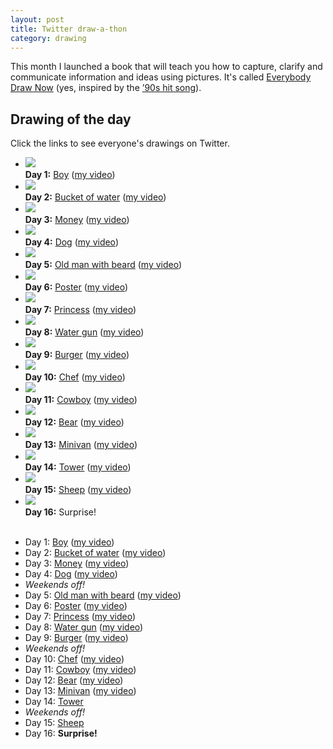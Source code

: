 ```yaml
---
layout: post
title: Twitter draw-a-thon
category: drawing
---
```


This month I launched a book that will teach you how to capture, clarify and communicate information and ideas using pictures. It's called [Everybody Draw Now](http://everybodydrawnow.com) (yes, inspired by the <a href="https://www.youtube.com/watch?v=12VUjgYMm1U" target="_blank">’90s hit song</a>).

<!--To get yourself in a drawing mood leading up to the book launch you can take part in the Twitter draw-a-thon.

## Here's how it works.
1. Every **week day** for the rest of March there will be a different picture to draw.

2. Follow <a href="http://twitter.com/blairrorani" target="_blank">@blairrorani</a> on Twitter and look for the <a href="#drawing-of-the-day">drawing of the day</a> tweet at 9:00 am Sydney time.
3. Draw your picture and tweet it with the hashtag <a href="https://twitter.com/hashtag/everybodydrawnow" target="_blank">#everybodydrawnow</a> and the day, e.g. **\#day1**.

It's not a competition and there are no wrong answers or test scores. Just a bit of fun and some good drawing practice!

I'll post a <a href="/drawathon-day-1">video of me drawing</a> my picture each day. Plus if you go all out and tweet **all 15 pics** you'll get a special surprise at the end.

Want to get better at drawing? Do the Twitter draw-a-thon and unleash your *inner drawer* today.-->

<a name="drawing-of-the-day"></a>
## Drawing of the day

Click the links to see everyone's drawings on Twitter.

<div class="row faces u-c-txt show-on-phablet">
  <ul class="special-grid">
    <li>
      <a href="" class="hide-link"><img src="https://pbs.twimg.com/media/B_w-o4KU0AA3Gx3.jpg"></a><br>
      <strong>Day 1:</strong> <a href="https://twitter.com/search?q=%23everybodydrawnow%20AND%20%23day1&src=typd" target="_blank">Boy</a> (<a href="/drawathon-day-1">my video</a>) <br>
    </li><li>
      <img src="https://pbs.twimg.com/media/B_2TgFaVAAISdtR.jpg"><br>
      <strong>Day 2:</strong>
      <a href="https://twitter.com/search?q=%23everybodydrawnow%20AND%20%23day2&src=typd" target="_blank">Bucket of water</a> (<a href="/drawathon-day-2">my video</a>)
    </li><li>
      <img src="https://pbs.twimg.com/media/B_7YorCU8AEZ5oS.jpg"><br>
      <strong>Day 3:</strong> <a href="https://twitter.com/search?q=%23everybodydrawnow%20AND%20%23day3&src=typd" target="_blank">Money</a> (<a href="/drawathon-day-3">my video</a>)<br>
    </li><li>
      <img src="https://pbs.twimg.com/media/CAKtWuqUUAAblBp.jpg"><br>
      <strong>Day 4:</strong>
      <a href="https://twitter.com/search?q=%23everybodydrawnow%20AND%20%23day4&src=typd" target="_blank">Dog</a> (<a href="/drawathon-day-4">my video</a>)<br>
    </li><li>
      <img src="https://pbs.twimg.com/media/CAUYTdBUIAA1j2d.jpg"><br>
      <strong>Day 5:</strong>
      <a href="https://twitter.com/search?q=%23everybodydrawnow%20AND%20%23day5&src=typd" target="_blank">Old man with beard</a> (<a href="/drawathon-day-5">my video</a>)
    </li><li>
      <img src="https://pbs.twimg.com/media/CAUY91FUkAADJo8.jpg"><br>
      <strong>Day 6:</strong>
      <a href="https://twitter.com/search?q=%23everybodydrawnow%20AND%20%23day6&src=typd" target="_blank">Poster</a> (<a href="/drawathon-day-6">my video</a>)<br>
    </li><li>
      <img src="https://pbs.twimg.com/media/CAgWR_QWUAEuW3z.jpg"><br>
      <strong>Day 7:</strong> <a href="https://twitter.com/search?q=%23everybodydrawnow%20AND%20%23day7&src=typd" target="_blank">Princess</a> (<a href="/drawathon-day-7">my video</a>)<br>
    </li><li>
      <img src="https://pbs.twimg.com/media/CAhbmF9WUAAoeWs.jpg"><br>
      <strong>Day 8:</strong>
      <a href="https://twitter.com/search?q=%23everybodydrawnow%20AND%20%23day8&src=typd" target="_blank">Water gun</a> (<a href="/drawathon-day-8">my video</a>)<br>
    </li><li>
      <img src="https://pbs.twimg.com/media/CAu8d-hWAAA7AIg.jpg"><br>
      <strong>Day 9:</strong> <a href="https://twitter.com/search?q=%23everybodydrawnow%20AND%20%23day9&src=typd" target="_blank">Burger</a> (<a href="/drawathon-day-9">my video</a>)<br>
    </li><li>
      <img src="https://pbs.twimg.com/media/CBE1iEAWYAAzpjH.jpg"><br>
      <strong>Day 10:</strong>
      <a href="https://twitter.com/search?q=%23everybodydrawnow%20AND%20%23day10&src=typd" target="_blank">Chef</a> (<a href="/drawathon-day-10">my video</a>)<br>
    </li><li>
      <img src="https://pbs.twimg.com/media/CBFexS2WYAUxTm-.jpg"><br>
      <strong>Day 11:</strong> <a href="https://twitter.com/search?q=%23everybodydrawnow%20AND%20%23day11&src=typd" target="_blank">Cowboy</a> (<a href="/drawathon-day-11">my video</a>)<br>
    </li><li>
      <img src="https://pbs.twimg.com/media/CBIsxo8WAAAmM6-.jpg"><br>
      <strong>Day 12:</strong>
      <a href="https://twitter.com/search?q=%23everybodydrawnow%20AND%20%23day12&src=typd" target="_blank">Bear</a> (<a href="/drawathon-day-12">my video</a>)<br>
    </li><li>
      <img src="https://pbs.twimg.com/media/CBJV7TFXIAEsIl8.jpg"><br>
      <strong>Day 13:</strong> <a href="https://twitter.com/search?q=%23everybodydrawnow%20AND%20%23day13&src=typd" target="_blank">Minivan</a> (<a href="/drawathon-day-13">my video</a>)<br>
    </li><li>
      <img src="https://pbs.twimg.com/media/CBJ_J05WgAAecse.jpg"><br>
      <strong>Day 14:</strong>
      <a href="https://twitter.com/search?q=%23everybodydrawnow%20AND%20%23day14&src=typd" target="_blank">Tower</a> (<a href="/drawathon-day-14">my video</a>)<br>
    </li><li>
      <img src="https://pbs.twimg.com/media/CBTO5lEWwAAwtBS.jpg"><br>
      <strong>Day 15:</strong> <a href="https://twitter.com/search?q=%23everybodydrawnow%20AND%20%23day15&src=typd" target="_blank">Sheep</a> (<a href="/drawathon-day-15">my video</a>)<br>
    </li><li>
    <img src="https://pbs.twimg.com/media/CBTQlpAVIAAHFcF.jpg"><br>
    <strong>Day 16:</strong> Surprise! <br><br>
    </li>
  </ul>
</div>

<div class="show-on-mobile">
<ul>
<li>Day 1: <a href="https://twitter.com/search?q=%23everybodydrawnow%20AND%20%23day1&src=typd" target="_blank">Boy</a> (<a href="/drawathon-day-1">my video</a>)</li>
<li>Day 2: <a href="https://twitter.com/search?q=%23everybodydrawnow%20AND%20%23day2&src=typd" target="_blank">Bucket of water</a> (<a href="/drawathon-day-2">my video</a>)</li>
<li>Day 3: <a href="https://twitter.com/search?q=%23everybodydrawnow%20AND%20%23day3&src=typd" target="_blank">Money</a> (<a href="/drawathon-day-3">my video</a>)</li>
<li>Day 4: <a href="https://twitter.com/search?q=%23everybodydrawnow%20AND%20%23day4&src=typd" target="_blank">Dog</a> (<a href="/drawathon-day-4">my video</a>)</li>
<li><em>Weekends off!</em></li>
<li>Day 5: <a href="https://twitter.com/search?q=%23everybodydrawnow%20AND%20%23day5&src=typd" target="_blank">Old man with beard</a> (<a href="/drawathon-day-5">my video</a>)</li>
<li>Day 6: <a href="https://twitter.com/search?q=%23everybodydrawnow%20AND%20%23day6&src=typd" target="_blank">Poster</a> (<a href="/drawathon-day-6">my video</a>)</li>
<li>Day 7: <a href="https://twitter.com/search?q=%23everybodydrawnow%20AND%20%23day7&src=typd" target="_blank">Princess</a> (<a href="/drawathon-day-7">my video</a>)</li>
<li>Day 8: <a href="https://twitter.com/search?q=%23everybodydrawnow%20AND%20%23day8&src=typd" target="_blank">Water gun</a> (<a href="/drawathon-day-8">my video</a>)</li>
<li>Day 9: <a href="https://twitter.com/search?q=%23everybodydrawnow%20AND%20%23day9&src=typd" target="_blank">Burger</a> (<a href="/drawathon-day-9">my video</a>)</li>
<li><em>Weekends off!</em></li>
<li>Day 10: <a href="https://twitter.com/search?q=%23everybodydrawnow%20AND%20%23day10&src=typd" target="_blank">Chef</a> (<a href="/drawathon-day-10">my video</a>)</li>
<li>Day 11: <a href="https://twitter.com/search?q=%23everybodydrawnow%20AND%20%23day11&src=typd" target="_blank">Cowboy</a> (<a href="/drawathon-day-11">my video</a>)</li>
<li>Day 12: <a href="https://twitter.com/search?q=%23everybodydrawnow%20AND%20%23day12&src=typd" target="_blank">Bear</a> (<a href="/drawathon-day-12">my video</a>)</li>
<li>Day 13: <a href="https://twitter.com/search?q=%23everybodydrawnow%20AND%20%23day13&src=typd" target="_blank">Minivan</a> (<a href="/drawathon-day-13">my video</a>)</li>
<li>Day 14: <a href="https://twitter.com/search?q=%23everybodydrawnow%20AND%20%23day14&src=typd" target="_blank">Tower</a></li>
<li><em>Weekends off!</em></li>
<li>Day 15: <a href="https://twitter.com/search?q=%23everybodydrawnow%20AND%20%23day15&src=typd" target="_blank">Sheep</a></li></li>
<li>Day 16: <strong>Surprise!</strong></li>
</ul>

</div>
